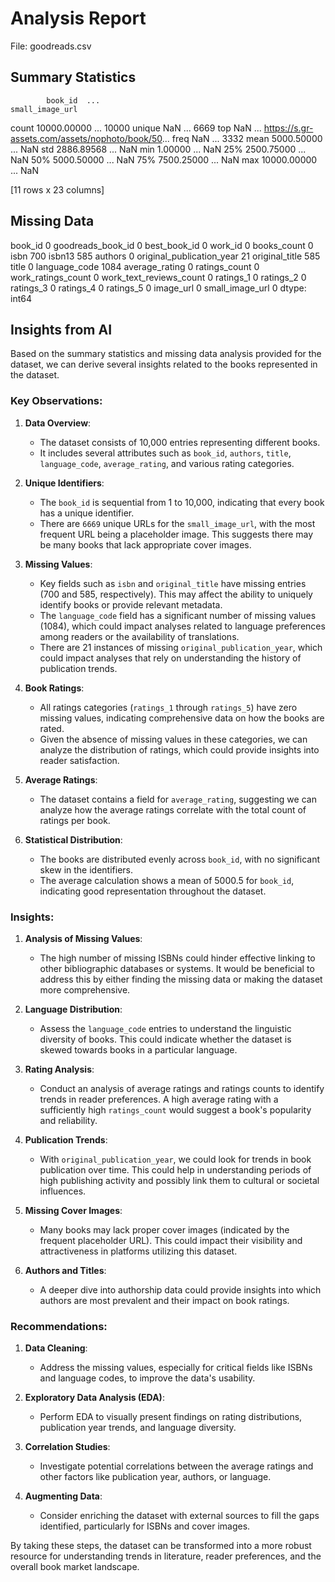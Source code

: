 # Analysis Report

File: goodreads.csv

## Summary Statistics
            book_id  ...                                    small_image_url
count   10000.00000  ...                                              10000
unique          NaN  ...                                               6669
top             NaN  ...  https://s.gr-assets.com/assets/nophoto/book/50...
freq            NaN  ...                                               3332
mean     5000.50000  ...                                                NaN
std      2886.89568  ...                                                NaN
min         1.00000  ...                                                NaN
25%      2500.75000  ...                                                NaN
50%      5000.50000  ...                                                NaN
75%      7500.25000  ...                                                NaN
max     10000.00000  ...                                                NaN

[11 rows x 23 columns]

## Missing Data
book_id                         0
goodreads_book_id               0
best_book_id                    0
work_id                         0
books_count                     0
isbn                          700
isbn13                        585
authors                         0
original_publication_year      21
original_title                585
title                           0
language_code                1084
average_rating                  0
ratings_count                   0
work_ratings_count              0
work_text_reviews_count         0
ratings_1                       0
ratings_2                       0
ratings_3                       0
ratings_4                       0
ratings_5                       0
image_url                       0
small_image_url                 0
dtype: int64

## Insights from AI
Based on the summary statistics and missing data analysis provided for the dataset, we can derive several insights related to the books represented in the dataset. 

### Key Observations:

1. **Data Overview**:
   - The dataset consists of 10,000 entries representing different books.
   - It includes several attributes such as `book_id`, `authors`, `title`, `language_code`, `average_rating`, and various rating categories.

2. **Unique Identifiers**:
   - The `book_id` is sequential from 1 to 10,000, indicating that every book has a unique identifier.
   - There are `6669` unique URLs for the `small_image_url`, with the most frequent URL being a placeholder image. This suggests there may be many books that lack appropriate cover images.

3. **Missing Values**:
   - Key fields such as `isbn` and `original_title` have missing entries (700 and 585, respectively). This may affect the ability to uniquely identify books or provide relevant metadata.
   - The `language_code` field has a significant number of missing values (1084), which could impact analyses related to language preferences among readers or the availability of translations.
   - There are 21 instances of missing `original_publication_year`, which could impact analyses that rely on understanding the history of publication trends.

4. **Book Ratings**:
   - All ratings categories (`ratings_1` through `ratings_5`) have zero missing values, indicating comprehensive data on how the books are rated.
   - Given the absence of missing values in these categories, we can analyze the distribution of ratings, which could provide insights into reader satisfaction.

5. **Average Ratings**:
   - The dataset contains a field for `average_rating`, suggesting we can analyze how the average ratings correlate with the total count of ratings per book. 

6. **Statistical Distribution**:
   - The books are distributed evenly across `book_id`, with no significant skew in the identifiers.
   - The average calculation shows a mean of 5000.5 for `book_id`, indicating good representation throughout the dataset.

### Insights:

1. **Analysis of Missing Values**:
   - The high number of missing ISBNs could hinder effective linking to other bibliographic databases or systems. It would be beneficial to address this by either finding the missing data or making the dataset more comprehensive.

2. **Language Distribution**:
   - Assess the `language_code` entries to understand the linguistic diversity of books. This could indicate whether the dataset is skewed towards books in a particular language.

3. **Rating Analysis**:
   - Conduct an analysis of average ratings and ratings counts to identify trends in reader preferences. A high average rating with a sufficiently high `ratings_count` would suggest a book's popularity and reliability.

4. **Publication Trends**:
   - With `original_publication_year`, we could look for trends in book publication over time. This could help in understanding periods of high publishing activity and possibly link them to cultural or societal influences.

5. **Missing Cover Images**:
   - Many books may lack proper cover images (indicated by the frequent placeholder URL). This could impact their visibility and attractiveness in platforms utilizing this dataset.

6. **Authors and Titles**:
   - A deeper dive into authorship data could provide insights into which authors are most prevalent and their impact on book ratings. 

### Recommendations:

1. **Data Cleaning**:
   - Address the missing values, especially for critical fields like ISBNs and language codes, to improve the data's usability.

2. **Exploratory Data Analysis (EDA)**:
   - Perform EDA to visually present findings on rating distributions, publication year trends, and language diversity.

3. **Correlation Studies**:
   - Investigate potential correlations between the average ratings and other factors like publication year, authors, or language.

4. **Augmenting Data**:
   - Consider enriching the dataset with external sources to fill the gaps identified, particularly for ISBNs and cover images. 

By taking these steps, the dataset can be transformed into a more robust resource for understanding trends in literature, reader preferences, and the overall book market landscape.
